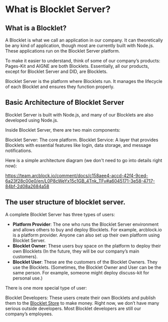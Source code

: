 # What is Blocklet Server?

## What is a Blocklet?

A Blocklet is what we call an application in our company. It can theoretically be any kind of application, though most are currently built with Node.js. These applications run on the Blocklet Server platform.

To make it easier to understand, think of some of our company’s products: Pages-Kit and AIGNE are both Blocklets. Essentially, all our products, except for Blocklet Server and DID, are Blocklets.

Blocklet Server is the platform where Blocklets run. It manages the lifecycle of each Blocklet and ensures they function properly.

## Basic Architecture of Blocklet Server

Blocklet Server is built with Node.js, and many of our Blocklets are also developed using Node.js.

Inside Blocklet Server, there are two main components:

Blocklet Server: The core platform.
Blocklet Service: A layer that provides Blocklets with essential features like login, data storage, and message notifications.

Here is a simple architecture diagram (we don't need to go into details right now):

https://team.arcblock.io/comment/docs/c158aee4-accd-42f4-9ced-6a23f28c00e0/en/L0P8cWeYx15c1GB_4Tnk_TFv#a6045171-3e58-4717-84bf-2d08a2684a58

## The user structure of blocklet server.

A complete Blocklet Server has three types of users:

- **Platform Provider**: The one who runs the Blocklet Server environment and allows others to buy and deploy Blocklets. For example, arcblock.io is a platform provider. Anyone can also set up their own platform using Blocklet Server.
- **Blocklet Owner**: These users buy space on the platform to deploy their own Blocklets (In the future, they will be our company’s main customers).
- **Blocklet User**: These are the customers of the Blocklet Owners. They use the Blocklets. (Sometimes, the Blocklet Owner and User can be the same person. For example, someone might deploy discuss-kit for personal use.)

There is one more special type of user:

Blocklet Developers: These users create their own Blocklets and publish them to the [Blocklet Store](https://store.blocklet.dev/) to make money. Right now, we don’t have many serious outside developers. Most Blocklet developers are still our company’s employees.
